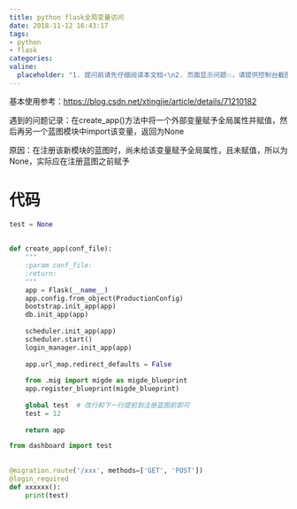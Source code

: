 ```yaml
---
title: python flask全局变量访问
date: 2018-11-12 16:43:17
tags:
- python
- flask
categories:
valine:
  placeholder: "1. 提问前请先仔细阅读本文档⚡\n2. 页面显示问题💥，请提供控制台截图📸或者您的测试网址\n3. 其他任何报错💣，请提供详细描述和截图📸，祝食用愉快💪"
---
```


基本使用参考：https://blog.csdn.net/xtingjie/article/details/71210182

遇到的问题记录：在create_app()方法中将一个外部变量赋予全局属性并赋值，然后再另一个蓝图模块中import该变量，返回为None

原因：在注册该新模块的蓝图时，尚未给该变量赋予全局属性，且未赋值，所以为None，实际应在注册蓝图之前赋予

# 代码

```python
test = None
 
 
def create_app(conf_file):
    """
    :param conf_file:
    :return:
    """
    app = Flask(__name__)
    app.config.from_object(ProductionConfig)
    bootstrap.init_app(app)
    db.init_app(app)
 
    scheduler.init_app(app)
    scheduler.start()
    login_manager.init_app(app)
 
    app.url_map.redirect_defaults = False
 
    from .mig import migde as migde_blueprint
    app.register_blueprint(migde_blueprint)
 
    global test  # 改行和下一行提前到注册蓝图前即可
    test = 12
 
    return app
```

```python
from dashboard import test
 
 
@migration.route('/xxx', methods=['GET', 'POST'])
@login_required
def xxxxxx():
    print(test)
```
